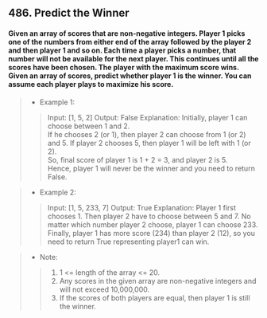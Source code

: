 ## 486. Predict the Winner 
#### Given an array of scores that are non-negative integers. Player 1 picks one of the numbers from either end of the array followed by the player 2 and then player 1 and so on. Each time a player picks a number, that number will not be available for the next player. This continues until all the scores have been chosen. The player with the maximum score wins.<br>Given an array of scores, predict whether player 1 is the winner. You can assume each player plays to maximize his score.

>* Example 1:
>> Input: [1, 5, 2]
>> Output: False
>> Explanation: Initially, player 1 can choose between 1 and 2. <br>If he chooses 2 (or 1), then player 2 can choose from 1 (or 2) and 5. If player 2 chooses 5, then player 1 will be left with 1 (or 2). <br>So, final score of player 1 is 1 + 2 = 3, and player 2 is 5. <br>Hence, player 1 will never be the winner and you need to return False.

>* Example 2:
>> Input: [1, 5, 233, 7]
>> Output: True
>> Explanation: Player 1 first chooses 1. Then player 2 have to choose between 5 and 7. No matter which number player 2 choose, player 1 can choose 233.<br>Finally, player 1 has more score (234) than player 2 (12), so you need to return True representing player1 can win.

>* Note:
>>1. 1 <= length of the array <= 20.
>>2. Any scores in the given array are non-negative integers and will not exceed 10,000,000.
>>3. If the scores of both players are equal, then player 1 is still the winner.